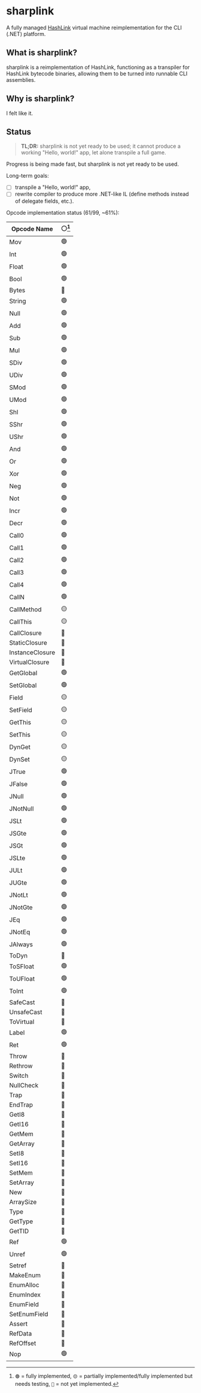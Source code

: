 # sharplink

A fully managed [HashLink](https://github.com/HaxeFoundation/hashlink) virtual machine reimplementation for the CLI (.NET) platform.

## What is sharplink?

sharplink is a reimplementation of HashLink, functioning as a transpiler for HashLink bytecode binaries, allowing them to be turned into runnable CLI assemblies.

## Why is sharplink?

I felt like it.

## Status

> **TL;DR:** sharplink is not yet ready to be used; it cannot produce a working "Hello, world!" app, let alone transpile a full game.

Progress is being made fast, but sharplink is not yet ready to be used.

Long-term goals:

- [ ] transpile a "Hello, world!" app,
- [ ] rewrite compiler to produce more .NET-like IL (define methods instead of delegate fields, etc.).

Opcode implementation status (61/99, ~61%):

| Opcode Name     | ⚪[^1] |
| --------------- | ------ |
| Mov             | 🟢     |
| Int             | 🟢     |
| Float           | 🟢     |
| Bool            | 🟢     |
| Bytes           | 🔴     |
| String          | 🟢     |
| Null            | 🟢     |
| Add             | 🟢     |
| Sub             | 🟢     |
| Mul             | 🟢     |
| SDiv            | 🟢     |
| UDiv            | 🟢     |
| SMod            | 🟢     |
| UMod            | 🟢     |
| Shl             | 🟢     |
| SShr            | 🟢     |
| UShr            | 🟢     |
| And             | 🟢     |
| Or              | 🟢     |
| Xor             | 🟢     |
| Neg             | 🟢     |
| Not             | 🟢     |
| Incr            | 🟢     |
| Decr            | 🟢     |
| Call0           | 🟢     |
| Call1           | 🟢     |
| Call2           | 🟢     |
| Call3           | 🟢     |
| Call4           | 🟢     |
| CallN           | 🟢     |
| CallMethod      | 🟡     |
| CallThis        | 🟡     |
| CallClosure     | 🔴     |
| StaticClosure   | 🔴     |
| InstanceClosure | 🔴     |
| VirtualClosure  | 🔴     |
| GetGlobal       | 🟢     |
| SetGlobal       | 🟢     |
| Field           | 🟡     |
| SetField        | 🟡     |
| GetThis         | 🟡     |
| SetThis         | 🟡     |
| DynGet          | 🟡     |
| DynSet          | 🟡     |
| JTrue           | 🟢     |
| JFalse          | 🟢     |
| JNull           | 🟢     |
| JNotNull        | 🟢     |
| JSLt            | 🟢     |
| JSGte           | 🟢     |
| JSGt            | 🟢     |
| JSLte           | 🟢     |
| JULt            | 🟢     |
| JUGte           | 🟢     |
| JNotLt          | 🟢     |
| JNotGte         | 🟢     |
| JEq             | 🟢     |
| JNotEq          | 🟢     |
| JAlways         | 🟢     |
| ToDyn           | 🔴     |
| ToSFloat        | 🟢     |
| ToUFloat        | 🟢     |
| ToInt           | 🟢     |
| SafeCast        | 🔴     |
| UnsafeCast      | 🔴     |
| ToVirtual       | 🔴     |
| Label           | 🟢     |
| Ret             | 🟢     |
| Throw           | 🔴     |
| Rethrow         | 🔴     |
| Switch          | 🔴     |
| NullCheck       | 🔴     |
| Trap            | 🔴     |
| EndTrap         | 🔴     |
| GetI8           | 🔴     |
| GetI16          | 🔴     |
| GetMem          | 🔴     |
| GetArray        | 🔴     |
| SetI8           | 🔴     |
| SetI16          | 🔴     |
| SetMem          | 🔴     |
| SetArray        | 🔴     |
| New             | 🔴     |
| ArraySize       | 🔴     |
| Type            | 🔴     |
| GetType         | 🔴     |
| GetTID          | 🔴     |
| Ref             | 🟢     |
| Unref           | 🟢     |
| Setref          | 🔴     |
| MakeEnum        | 🔴     |
| EnumAlloc       | 🔴     |
| EnumIndex       | 🔴     |
| EnumField       | 🔴     |
| SetEnumField    | 🔴     |
| Assert          | 🔴     |
| RefData         | 🔴     |
| RefOffset       | 🔴     |
| Nop             | 🟢     |

[^1]: `🟢` = fully implemented, `🟡` = partially implemented/fully implemented but needs testing, `🔴` = not yet implemented.
